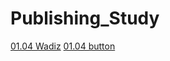 # Publishing_Study
[01.04 Wadiz](https://mangopapa1.github.io/Publishing_Study/Wadiz/wadiz.html)
[01.04 button](https://mangopapa1.github.io/Publishing_Study/Button/button.html)
